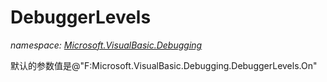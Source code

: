 ﻿
# DebuggerLevels
_namespace: [Microsoft.VisualBasic.Debugging](N-Microsoft.VisualBasic.Debugging.md)_

默认的参数值是@"F:Microsoft.VisualBasic.Debugging.DebuggerLevels.On"




